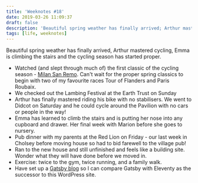 ```yaml
---
title: 'Weeknotes #18'
date: 2019-03-26 11:09:37
draft: false
description: 'Beautiful spring weather has finally arrived; Arthur mastered cycling; Emma is climbing the stairs and the cycling season has started.'
tags: [life, weeknotes]
---
```


Beautiful spring weather has finally arrived, Arthur mastered cycling, Emma is climbing the stairs and the cycling season has started proper.

*   Watched (and slept through much of) the first classic of the cycling season - [Milan San Remo](http://inrng.com/2019/03/moment-2019-milan-sanremo-was-won/). Can't wait for the proper spring classics to begin with two of my favourite races Tour of Flanders and Paris Roubaix.
*   We checked out the Lambing Festival at the Earth Trust on Sunday
*   Arthur has finally mastered riding his bike with no stabilisers. We went to Didcot on Saturday and he could cycle around the Pavilion with no cars or people in the way!
*   Emma has learned to climb the stairs and is putting her nose into any cupboard and drawer. Her final week with Marion before she goes to nursery.
*   Pub dinner with my parents at the Red Lion on Friday - our last week in Cholsey before moving house so had to bid farewell to the village pub!
*   Ran to the new house and still unfinished and feels like a building site. Wonder what they will have done before we moved in.
*   Exercise: twice to the gym, twice running, and a family walk.
*   Have set up a [Gatsby blog](https://andrewhudson.netlify.com) so I can compare Gatsby with Eleventy as the successor to this WordPress site.